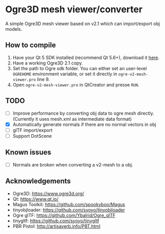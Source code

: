 # Ogre3D mesh viewer/converter

A simple Ogre3D mesh viewer based on v2.1 which can import/export obj models.

## How to compile

1. Have your Qt 5 SDK installed (recommend Qt 5.6+), download it [here][0].
2. Have a working Ogre3D 2.1 copy.
3. Set the path to Ogre sdk folder. You can either set an user-level `OGREHOME` environment variable, or set it directly in `ogre-v2-mesh-viewer.pro` line 9.
4. Open `ogre-v2-mesh-viewer.pro` in QtCreator and presse `RUN`.

## TODO

- [ ] Improve performance by converting obj data to ogre mesh directly. (Currently it uses mesh.xml as intermediate data format)
- [x] Automatically generate normals if there are no normal vectors in obj
- [ ] glTF import/export
- [ ] Support DotScene

[0]: https://www.qt.io/download-qt-installer "Qt download"

## Known issues

- [ ] Normals are broken when converting a v2-mesh to a obj.

## Acknowledgements

- Ogre3D: <https://www.ogre3d.org/>
- Qt: <https://www.qt.io/>
- Magus Toolkit: <https://github.com/spookyboo/Magus>
- tinyobjloader: <https://github.com/syoyo/tinyobjloader>
- Ogre glTF: <https://github.com/Ybalrid/Ogre_glTF>
- tinygltf: <https://github.com/syoyo/tinygltf>
- PBR Pistol: <http://artisaverb.info/PBT.html>
